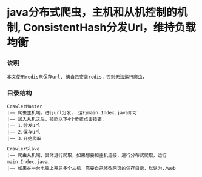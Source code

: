 java分布式爬虫，主机和从机控制的机制, ConsistentHash分发Url，维持负载均衡
==================

### 说明
    本文使用redis来保存url, 请自己安装redis，否则无法运行爬虫，

### 目录结构
    CrawlerMaster
    |—— 爬虫主机端，进行url分发， 运行main.Index.java即可
    |—— 加入从机之后，按照以下4个步骤点击按钮：
    |—— 1.分发url
    |—— 2.保存url
    |—— 3.开始爬取
    
    CrawlerSlave 
    |—— 爬虫从机端，具体进行爬取，如果想要和主机连接，进行分布式爬取，运行main.Index.java，
    |—— 如果在一台电脑上开启多个从机，需要自己修改网页的保存目录，默认为./web
    
    

